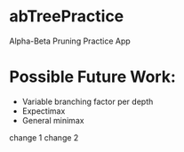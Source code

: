 abTreePractice
==============

Alpha-Beta Pruning Practice App

Possible Future Work:
=======
- Variable branching factor per depth
- Expectimax
- General minimax

change 1
change 2
